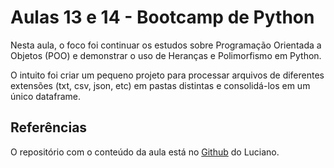 # Aulas 13 e 14 - Bootcamp de Python

Nesta aula, o foco foi continuar os estudos sobre Programação Orientada a Objetos (POO) e demonstrar o uso de Heranças e Polimorfismo em Python.

O intuito foi criar um pequeno projeto para processar arquivos de diferentes extensões (txt, csv, json, etc) em pastas distintas e consolidá-los em um único dataframe.

## Referências

O repositório com o conteúdo da aula está no [Github](https://github.com/lvgalvao/data-engineering-roadmap/tree/main/Bootcamp%20-%20Python%20para%20dados) do Luciano.
